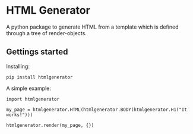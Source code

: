 HTML Generator
==============

A python package to generate HTML from a template which is defined through a tree of render-objects.

Gettings started
----------------

Installing:

    pip install htmlgenerator

A simple example:

    import htmlgenerator

    my_page = htmlgenerator.HTML(htmlgenerator.BODY(htmlgenerator.H1("It works!")))

    htmlgenerator.render(my_page, {})

